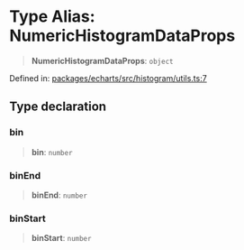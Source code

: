 # Type Alias: NumericHistogramDataProps

> **NumericHistogramDataProps**: `object`

Defined in: [packages/echarts/src/histogram/utils.ts:7](https://github.com/geodaopenjs/openassistant/blob/2c7e2a603db0fcbd6603996e5ea15006191c5f7f/packages/echarts/src/histogram/utils.ts#L7)

## Type declaration

### bin

> **bin**: `number`

### binEnd

> **binEnd**: `number`

### binStart

> **binStart**: `number`
